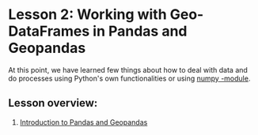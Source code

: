 # Lesson 2: Working with Geo-DataFrames in Pandas and Geopandas

At this point, we have learned few things about how to deal with data and do processes using Python's own 
functionalities or using [numpy -module](http://www.numpy.org/).
  
## Lesson overview:

 1. [Introduction to Pandas and Geopandas](Lesson/pandas-geopandas.md) 

